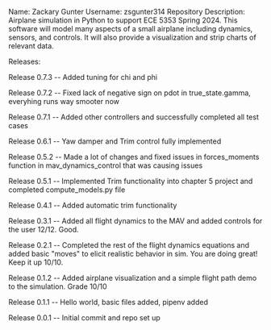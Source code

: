 Name: Zackary Gunter
Username: zsgunter314
Repository Description: Airplane simulation in Python to support ECE 5353 Spring 2024.  This software will model many aspects of a small airplane including dynamics, sensors, and controls.  It will also provide a visualization and strip charts of relevant data.

Releases:

Release 0.7.3 -- Added tuning for chi and phi

Release 0.7.2 -- Fixed lack of negative sign on pdot in true_state.gamma, everyhing runs way smooter now

Release 0.7.1 -- Added other controllers and successfully completed all test cases

Release 0.6.1 -- Yaw damper and Trim control fully implemented

Release 0.5.2 -- Made a lot of changes and fixed issues in forces_moments function in mav_dynamics_control that was causing issues

Release 0.5.1 -- Implemented Trim functionality into chapter 5 project and completed compute_models.py file

Release 0.4.1 -- Added automatic trim functionality

Release 0.3.1 -- Added all flight dynamics to the MAV and added controls for the user 12/12.  Good.

Release 0.2.1 -- Completed the rest of the flight dynamics equations and added basic "moves" to elicit realistic behavior in sim.  You are doing great!  Keep it up 10/10.

Release 0.1.2 -- Added airplane visualization and a simple flight path demo to the simulation. Grade 10/10

Release 0.1.1 -- Hello world, basic files added, pipenv added

Release 0.0.1 -- Initial commit and repo set up
